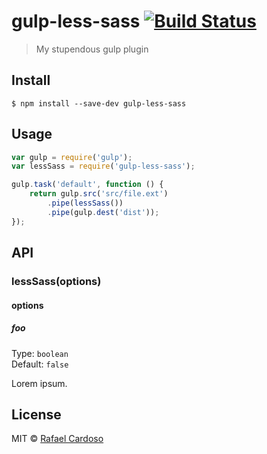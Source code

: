 # gulp-less-sass [![Build Status](https://travis-ci.org/rafaelcardoso/gulp-less-sass.svg?branch=master)](https://travis-ci.org/rafaelcardoso/gulp-less-sass)

> My stupendous gulp plugin


## Install

```
$ npm install --save-dev gulp-less-sass
```


## Usage

```js
var gulp = require('gulp');
var lessSass = require('gulp-less-sass');

gulp.task('default', function () {
	return gulp.src('src/file.ext')
		.pipe(lessSass())
		.pipe(gulp.dest('dist'));
});
```


## API

### lessSass(options)

#### options

##### foo

Type: `boolean`  
Default: `false`

Lorem ipsum.


## License

MIT © [Rafael Cardoso](https://github.com/rafaelcardoso)
